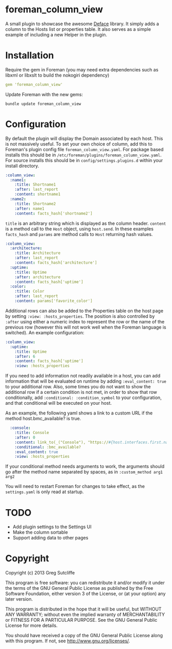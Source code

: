 # foreman\_column\_view

A small plugin to showcase the awesome [Deface](https://github.com/spree/deface)
library. It simply adds a column to the Hosts list or properties table. It also
serves as a simple example of including a new Helper in the plugin.

# Installation

Require the gem in Foreman (you may need extra dependencies such as libxml or libxslt
to build the nokogiri dependency)

```yaml
gem 'foreman_column_view'
```

Update Foreman with the new gems:

    bundle update foreman_column_view

# Configuration

By default the plugin will display the Domain associated by each host. This is not
massively useful. To set your own choice of column, add this to Foreman's plugin config file
`foreman_column_view.yaml`. For package based installs this should be in
`/etc/foreman/plugins/foreman_column_view.yaml`. For source installs this should be in
`config/settings.plugins.d` within your install directory.

```yaml
:column_view:
  :name1:
    :title: Shortname1
    :after: last_report
    :content: shortname1
  :name2:
    :title: Shortname2
    :after: name1
    :content: facts_hash['shortname2']
```

`title` is an arbitrary string which is displayed as the column header. `content` is
a method call to the `Host` object, using `host.send`. In these examples `facts_hash`
and `params` are method calls to `Host` returning hash values.

```yaml
:column_view:
  :architecture:
    :title: Architecture
    :after: last_report
    :content: facts_hash['architecture']
  :uptime:
    :title: Uptime
    :after: architecture
    :content: facts_hash['uptime']
  :color:
    :title: Color
    :after: last_report
    :content: params['favorite_color']

```

Additional rows can also be added to the Properties table on the host page by setting
`:view: :hosts_properties`.  The position is also controlled by `:after` using either a
numeric index to represent the row or the name of the previous row (however this will
not work well when the Foreman language is switched).  An example configuration:

```yaml
:column_view:
  :uptime:
    :title: Uptime
    :after: 6
    :content: facts_hash['uptime']
    :view: :hosts_properties
```

If you need to add information not readily available in a host, you can add information that
will be evaluated on runtime by adding `:eval_content: true` to your additional row.
Also, some times you do not want to show the additional row if a certain condition is not met,
in order to show that row conditionally, add `:conditional: :condition_symbol` to your configuration,
and that conditional will be executed on your host.

As an example, the following yaml shows a link to a custom URL if the method host.bmc_available? is true.

```yaml
  :console:
    :title: Console
    :after: 0
    :content: link_to(_("Console"), "https://#{host.interfaces.first.name}.domainname", { :class => "btn btn-info" } )
    :conditional: :bmc_available?
    :eval_content: true
    :view: :hosts_properties
```

If your conditional method needs arguments to work, the arguments should go after the method name separated by
spaces, as in `:custom_method arg1 arg2`


You will need to restart Foreman for changes to take effect, as the `settings.yaml` is
only read at startup.

# TODO

* Add plugin settings to the Settings UI
* Make the column sortable
* Support adding data to other pages

# Copyright

Copyright (c) 2013 Greg Sutcliffe

This program is free software: you can redistribute it and/or modify
it under the terms of the GNU General Public License as published by
the Free Software Foundation, either version 3 of the License, or
(at your option) any later version.

This program is distributed in the hope that it will be useful,
but WITHOUT ANY WARRANTY; without even the implied warranty of
MERCHANTABILITY or FITNESS FOR A PARTICULAR PURPOSE.  See the
GNU General Public License for more details.

You should have received a copy of the GNU General Public License
along with this program.  If not, see <http://www.gnu.org/licenses/>.
